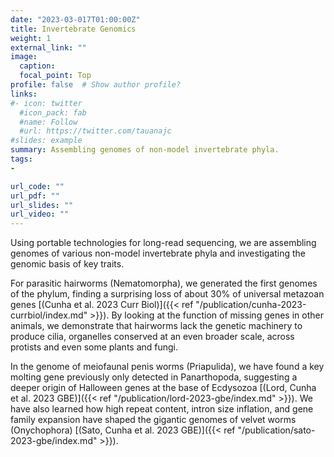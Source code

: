 ```yaml
---
date: "2023-03-017T01:00:00Z"
title: Invertebrate Genomics
weight: 1
external_link: ""
image:
  caption: 
  focal_point: Top
profile: false  # Show author profile?
links:
#- icon: twitter
  #icon_pack: fab
  #name: Follow
  #url: https://twitter.com/tauanajc
#slides: example
summary: Assembling genomes of non-model invertebrate phyla.
tags:
-

url_code: ""
url_pdf: ""
url_slides: ""
url_video: ""
---
```



Using portable technologies for long-read sequencing, we are assembling genomes of various non-model invertebrate phyla and investigating the genomic basis of key traits.


For parasitic hairworms (Nematomorpha), we generated the first genomes of the phylum, finding a surprising loss of about 30% of universal metazoan genes [(Cunha et al. 2023 Curr Biol)]({{< ref "/publication/cunha-2023-currbiol/index.md" >}}). By looking at the function of missing genes in other animals, we demonstrate that hairworms lack the genetic machinery to produce cilia, organelles conserved at an even broader scale, across protists and even some plants and fungi.


In the genome of meiofaunal penis worms (Priapulida), we have found a key molting gene previously only detected in Panarthopoda, suggesting a deeper origin of Halloween genes at the base of Ecdysozoa [(Lord, Cunha et al. 2023 GBE)]({{< ref "/publication/lord-2023-gbe/index.md" >}}). We have also learned how high repeat content, intron size inflation, and gene family expansion have shaped the gigantic genomes of velvet worms (Onychophora) [(Sato, Cunha et al. 2023 GBE)]({{< ref "/publication/sato-2023-gbe/index.md" >}}).

<br>